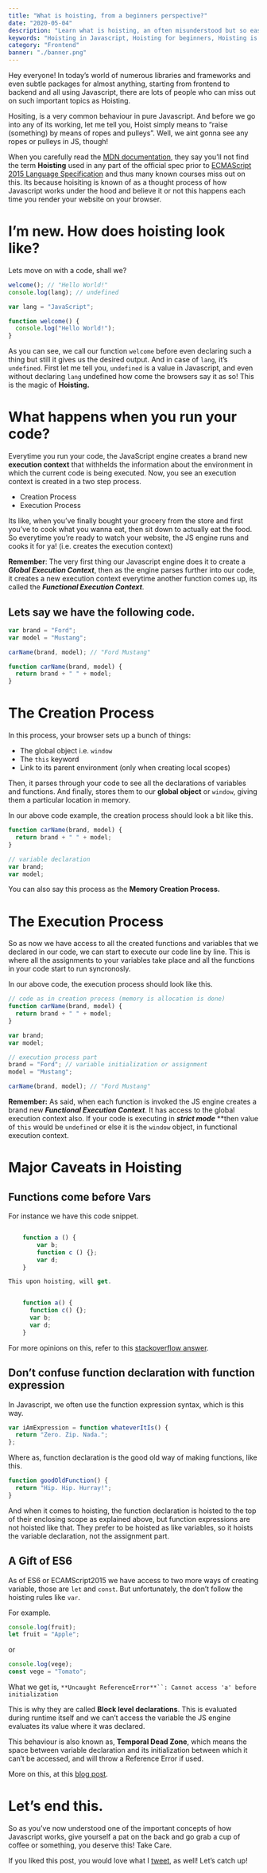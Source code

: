 ```yaml
---
title: "What is hoisting, from a beginners perspective?"
date: "2020-05-04"
description: "Learn what is hoisting, an often misunderstood but so easy concept in easy steps."
keywords: "Hoisting in Javascript, Hoisting for beginners, Hoisting is easy"
category: "Frontend"
banner: "./banner.png"
---
```


Hey everyone! In today’s world of numerous libraries and frameworks and even subtle packages for almost anything, starting from frontend to backend and all using Javascript, there are lots of people who can miss out on such important topics as Hoisting.

Hositing, is a very common behaviour in pure Javascript. And before we go into any of its working, let me tell you, Hoist simply means to “raise (something) by means of ropes and pulleys”. Well, we aint gonna see any ropes or pulleys in JS, though!

When you carefully read the <a href=”[https://developer.mozilla.org/en-US/docs/Glossary/Hoisting](http://www.ecma-international.org/ecma-262/6.0/index.html)”>MDN documentation</a>, they say you’ll not find the term **Hoisting** used in any part of the official spec prior to <a href=”http://www.ecma-international.org/ecma-262/6.0/index.html”>ECMAScript 2015 Language Specification</a> and thus many known courses miss out on this. Its because hoisiting is known of as a thought process of how Javascript works under the hood and believe it or not this happens each time you render your website on your browser.

# I’m new. How does hoisting look like?

Lets move on with a code, shall we?

```javascript
welcome(); // "Hello World!"
console.log(lang); // undefined

var lang = "JavaScript";

function welcome() {
  console.log("Hello World!");
}
```

As you can see, we call our function `welcome` before even declaring such a thing but still it gives us the desired output. And in case of `lang`, it’s `undefined`. First let me tell you, `undefined` is a value in Javascript, and even without declaring `lang` undefined how come the browsers say it as so! This is the magic of **Hoisting.**

# What happens when you run your code?

Everytime you run your code, the JavaScript engine creates a brand new **execution context** that withhelds the information about the environment in which the current code is being executed. Now, you see an execution context is created in a two step process.

- Creation Process
- Execution Process

Its like, when you’ve finally bought your grocery from the store and first you’ve to cook what you wanna eat, then sit down to actually eat the food. So everytime you’re ready to watch your website, the JS engine runs and cooks it for ya! (i.e. creates the execution context)

**Remember**: The very first thing our Javascript engine does it to create a **_Global Execution Context_**, then as the engine parses further into our code, it creates a new execution context everytime another function comes up, its called the **_Functional Execution Context_**.

## Lets say we have the following code.

```javascript
var brand = "Ford";
var model = "Mustang";

carName(brand, model); // "Ford Mustang"

function carName(brand, model) {
  return brand + " " + model;
}
```

# The Creation Process

In this process, your browser sets up a bunch of things:

- The global object i.e. `window`
- The `this` keyword
- Link to its parent environment (only when creating local scopes)

Then, it parses through your code to see all the declarations of variables and functions. And finally, stores them to our **global object** or `window`, giving them a particular location in memory.

In our above code example, the creation process should look a bit like this.

```javascript
function carName(brand, model) {
  return brand + " " + model;
}

// variable declaration
var brand;
var model;
```

You can also say this process as the **Memory Creation Process.**

# The Execution Process

So as now we have access to all the created functions and variables that we declared in our code, we can start to execute our code line by line. This is where all the assignments to your variables take place and all the functions in your code start to run syncronosly.

In our above code, the execution process should look like this.

```javascript
// code as in creation process (memory is allocation is done)
function carName(brand, model) {
  return brand + " " + model;
}

var brand;
var model;

// execution process part
brand = "Ford"; // variable initialization or assignment
model = "Mustang";

carName(brand, model); // "Ford Mustang"
```

**Remember:** As said, when each function is invoked the JS engine creates a brand new **_Functional Execution Context_**. It has access to the global execution context also. If your code is executing in **_strict mode_** \*\*then value of `this` would be `undefined` or else it is the `window` object, in functional execution context.

# Major Caveats in Hoisting

## Functions come before Vars

For instance we have this code snippet.

```javascript

    function a () {
        var b;
        function c () {};
        var d;
    }

This upon hoisting, will get.


    function a() {
      function c() {};
      var b;
      var d;
    }
```

For more opinions on this, refer to this <a href=”https://stackoverflow.com/questions/28246589/order-of-hoisting-in-javascript”>stackoverflow answer</a>.

## Don’t confuse function declaration with function expression

In Javascript, we often use the function expression syntax, which is this way.

```javascript
var iAmExpression = function whateverItIs() {
  return "Zero. Zip. Nada.";
};
```

Where as, function declaration is the good old way of making functions, like this.

```javascript
function goodOldFunction() {
  return "Hip. Hip. Hurray!";
}
```

And when it comes to hoisting, the function declaration is hoisted to the top of their enclosing scope as explained above, but function expressions are not hoisted like that. They prefer to be hoisted as like variables, so it hoists the variable declaration, not the assignment part.

## A Gift of ES6

As of ES6 or ECAMScript2015 we have access to two more ways of creating variable, those are `let` and `const`. But unfortunately, the don’t follow the hoisting rules like `var`.

For example.

```javascript
console.log(fruit);
let fruit = "Apple";
```

or

```javascript
console.log(vege);
const vege = "Tomato";
```

What we get is,
` **Uncaught ReferenceError**``: Cannot access 'a' before initialization `

This is why they are called **Block level declarations**. This is evaluated during runtime itself and we can’t access the variable the JS engine evaluates its value where it was declared.

This behaviour is also known as, **Temporal Dead Zone**, which means the space between variable declaration and its initialization between which it can’t be accessed, and will throw a Reference Error if used.

More on this, at this <a href=”https://blog.bitsrc.io/hoisting-in-modern-javascript-let-const-and-var-b290405adfda”>blog post</a>.

# Let’s end this.

So as you’ve now understood one of the important concepts of how Javascript works, give yourself a pat on the back and go grab a cup of coffee or something, you deserve this! Take Care.

If you liked this post, you would love what I <a href=”https://blog.bitsrc.io/hoisting-in-modern-javascript-let-const-and-var-b290405adfda”>tweet</a>, as well! Let’s catch up!
